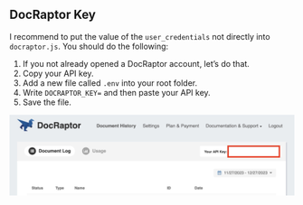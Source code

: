 ## DocRaptor Key

I recommend to put the value of the `user_credentials` not directly into `docraptor.js`. You should do the following:

1. If you not already opened a DocRaptor account, let’s do that.
2. Copy your API key.
3. Add a new file called `.env` into your root folder.
4. Write `DOCRAPTOR_KEY=` and then paste your API key.
5. Save the file.

![Screenshot of the DocRaptor account page, showing where you can find the API key.](assets/images/docraptor-key.jpg)
